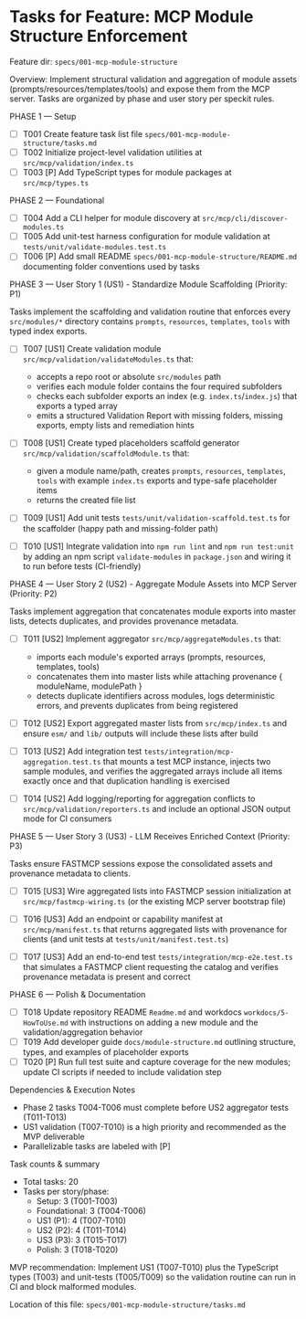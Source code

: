 # Tasks for Feature: MCP Module Structure Enforcement

Feature dir: `specs/001-mcp-module-structure`

Overview: Implement structural validation and aggregation of module assets (prompts/resources/templates/tools) and expose them from the MCP server. Tasks are organized by phase and user story per speckit rules.

PHASE 1 — Setup

- [ ] T001 Create feature task list file `specs/001-mcp-module-structure/tasks.md`
- [ ] T002 Initialize project-level validation utilities at `src/mcp/validation/index.ts`
- [ ] T003 [P] Add TypeScript types for module packages at `src/mcp/types.ts`

PHASE 2 — Foundational

- [ ] T004 Add a CLI helper for module discovery at `src/mcp/cli/discover-modules.ts`
- [ ] T005 Add unit-test harness configuration for module validation at `tests/unit/validate-modules.test.ts`
- [ ] T006 [P] Add small README `specs/001-mcp-module-structure/README.md` documenting folder conventions used by tasks

PHASE 3 — User Story 1 (US1) - Standardize Module Scaffolding (Priority: P1)

Tasks implement the scaffolding and validation routine that enforces every `src/modules/*` directory contains `prompts`, `resources`, `templates`, `tools` with typed index exports.

- [ ] T007 [US1] Create validation module `src/mcp/validation/validateModules.ts` that:
    - accepts a repo root or absolute `src/modules` path
    - verifies each module folder contains the four required subfolders
    - checks each subfolder exports an index (e.g. `index.ts`/`index.js`) that exports a typed array
    - emits a structured Validation Report with missing folders, missing exports, empty lists and remediation hints

- [ ] T008 [US1] Create typed placeholders scaffold generator `src/mcp/validation/scaffoldModule.ts` that:
    - given a module name/path, creates `prompts`, `resources`, `templates`, `tools` with example `index.ts` exports and type-safe placeholder items
    - returns the created file list

- [ ] T009 [US1] Add unit tests `tests/unit/validation-scaffold.test.ts` for the scaffolder (happy path and missing-folder path)

- [ ] T010 [US1] Integrate validation into `npm run lint` and `npm run test:unit` by adding an npm script `validate-modules` in `package.json` and wiring it to run before tests (CI-friendly)

PHASE 4 — User Story 2 (US2) - Aggregate Module Assets into MCP Server (Priority: P2)

Tasks implement aggregation that concatenates module exports into master lists, detects duplicates, and provides provenance metadata.

- [ ] T011 [US2] Implement aggregator `src/mcp/aggregateModules.ts` that:
    - imports each module's exported arrays (prompts, resources, templates, tools)
    - concatenates them into master lists while attaching provenance { moduleName, modulePath }
    - detects duplicate identifiers across modules, logs deterministic errors, and prevents duplicates from being registered

- [ ] T012 [US2] Export aggregated master lists from `src/mcp/index.ts` and ensure `esm/` and `lib/` outputs will include these lists after build

- [ ] T013 [US2] Add integration test `tests/integration/mcp-aggregation.test.ts` that mounts a test MCP instance, injects two sample modules, and verifies the aggregated arrays include all items exactly once and that duplication handling is exercised

- [ ] T014 [US2] Add logging/reporting for aggregation conflicts to `src/mcp/validation/reporters.ts` and include an optional JSON output mode for CI consumers

PHASE 5 — User Story 3 (US3) - LLM Receives Enriched Context (Priority: P3)

Tasks ensure FASTMCP sessions expose the consolidated assets and provenance metadata to clients.

- [ ] T015 [US3] Wire aggregated lists into FASTMCP session initialization at `src/mcp/fastmcp-wiring.ts` (or the existing MCP server bootstrap file)

- [ ] T016 [US3] Add an endpoint or capability manifest at `src/mcp/manifest.ts` that returns aggregated lists with provenance for clients (and unit tests at `tests/unit/manifest.test.ts`)

- [ ] T017 [US3] Add an end-to-end test `tests/integration/mcp-e2e.test.ts` that simulates a FASTMCP client requesting the catalog and verifies provenance metadata is present and correct

PHASE 6 — Polish & Documentation

- [ ] T018 Update repository README `Readme.md` and workdocs `workdocs/5-HowToUse.md` with instructions on adding a new module and the validation/aggregation behavior
- [ ] T019 Add developer guide `docs/module-structure.md` outlining structure, types, and examples of placeholder exports
- [ ] T020 [P] Run full test suite and capture coverage for the new modules; update CI scripts if needed to include validation step

Dependencies & Execution Notes

- Phase 2 tasks T004-T006 must complete before US2 aggregator tests (T011-T013)
- US1 validation (T007-T010) is a high priority and recommended as the MVP deliverable
- Parallelizable tasks are labeled with [P]

Task counts & summary

- Total tasks: 20
- Tasks per story/phase:
  - Setup: 3 (T001-T003)
  - Foundational: 3 (T004-T006)
  - US1 (P1): 4 (T007-T010)
  - US2 (P2): 4 (T011-T014)
  - US3 (P3): 3 (T015-T017)
  - Polish: 3 (T018-T020)

MVP recommendation: Implement US1 (T007-T010) plus the TypeScript types (T003) and unit-tests (T005/T009) so the validation routine can run in CI and block malformed modules.

Location of this file: `specs/001-mcp-module-structure/tasks.md`
